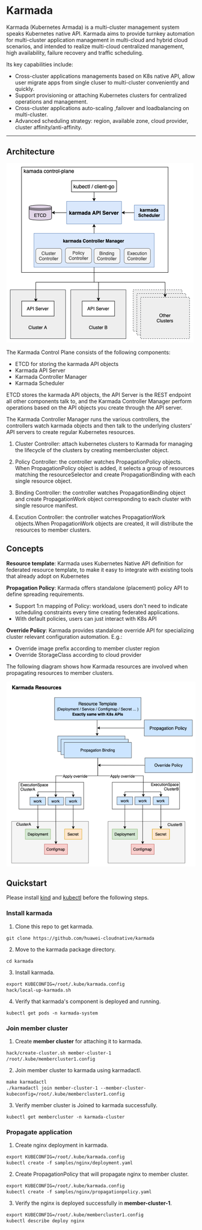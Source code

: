# Karmada

Karmada (Kubernetes Armada) is a multi-cluster management system speaks Kubernetes native API.
Karmada aims to provide turnkey automation for multi-cluster application management in multi-cloud and hybrid cloud scenarios, and intended to realize multi-cloud centralized management, high availability, failure recovery and traffic scheduling.

Its key capabilities include:

- Cross-cluster applications managements based on K8s native API, allow user migrate apps from single cluser to multi-cluster conveniently and quickly.
- Support provisioning or attaching Kubernetes clusters for centralized operations and management.
- Cross-cluster applications auto-scaling ,failover and loadbalancing on multi-cluster.
- Advanced scheduling strategy: region, available zone, cloud provider, cluster affinity/anti-affinity.

----

## Architecture

![Architecture](docs/images/architecture.png)

The Karmada Control Plane consists of the following components:

- ETCD for storing the karmada API objects
- Karmada API Server
- Karmada Controller Manager
- Karmada Scheduler

ETCD stores the karmada API objects, the API Server is the REST endpoint all other components talk to, and the Karmada Controller Manager perform operations based on the API objects you create through the API server.

The Karmada Controller Manager runs the various controllers,  the controllers watch karmada objects and then talk to the underlying clusters’ API servers to create regular Kubernetes resources.

1. Cluster Controller: attach kubernetes clusters to Karmada for managing the lifecycle of the clusters by creating membercluster object.

2. Policy Controller: the controller watches PropagationPolicy objects. When PropagationPolicy object is added, it selects a group of resources matching the resourceSelector and create PropagationBinding with each single resource object.
3. Binding Controller: the controller watches PropagationBinding object and create PropagationWork object corresponding to each cluster with single resource manifest.
4. Excution Controller: the controller watches PropagationWork objects.When PropagationWork objects are created, it will distribute the resources to member clusters.


## Concepts

**Resource template**: Karmada uses Kubernetes Native API definition for federated resource template, to make it easy to integrate with existing tools that already adopt on Kubernetes

**Propagation Policy**: Karmada offers standalone (placement) policy API to define spreading requirements.
- Support 1:n mapping of Policy: workload, users don't need to indicate scheduling constraints every time creating federated applications.
- With default policies, users can just interact with K8s API

**Override Policy**: Karmada provides standalone override API for specializing cluster relevant configuration automation. E.g.:
- Override image prefix according to member cluster region
- Override StorageClass according to cloud provider


The following diagram shows how Karmada resources are involved when propagating resources to member clusters.

![karmada-resource-relation](docs/images/karmada-resource-relation.png)

## Quickstart

Please install [kind](https://kind.sigs.k8s.io/) and [kubectl](https://kubernetes.io/docs/tasks/tools/install-kubectl/) before the following steps.

### Install karmada

1. Clone this repo to get karmada.

```
git clone https://github.com/huawei-cloudnative/karmada
```

2. Move to the karmada package directory.

```
cd karmada
```

3. Install karmada.

```
export KUBECONFIG=/root/.kube/karmada.config
hack/local-up-karmada.sh
```

4. Verify that karmada's component is deployed and running.

```
kubectl get pods -n karmada-system
```

### Join member cluster

1. Create **member cluster** for attaching it to karmada.

```
hack/create-cluster.sh member-cluster-1 /root/.kube/membercluster1.config
```

2. Join member cluster to karmada using karmadactl.

```
make karmadactl
./karmadactl join member-cluster-1 --member-cluster-kubeconfig=/root/.kube/membercluster1.config
```

3. Verify member cluster is Joined to karmada successfully.

```
kubectl get membercluster -n karmada-cluster
```

### Propagate application

1. Create nginx deployment in karmada.

```
export KUBECONFIG=/root/.kube/karmada.config
kubectl create -f samples/nginx/deployment.yaml
```

2. Create PropagationPolicy that will propagate nginx to member cluster.

```
export KUBECONFIG=/root/.kube/karmada.config
kubectl create -f samples/nginx/propagationpolicy.yaml
```

3. Verify the nginx is deployed successfully in **member-cluster-1**.

```
export KUBECONFIG=/root/.kube/membercluster1.config
kubectl describe deploy nginx
```
